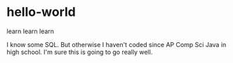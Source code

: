 # hello-world
learn learn learn

I know some SQL. But otherwise I haven't coded since AP Comp Sci Java in high school. I'm sure this is going to go really well.
